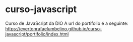 # curso-javascript
 Curso de JavaScript da DIO
 A url do portifolio é a seguinte:
 https://evertonrafaelumbelino.github.io/curso-javascript/portifolio/index.html
